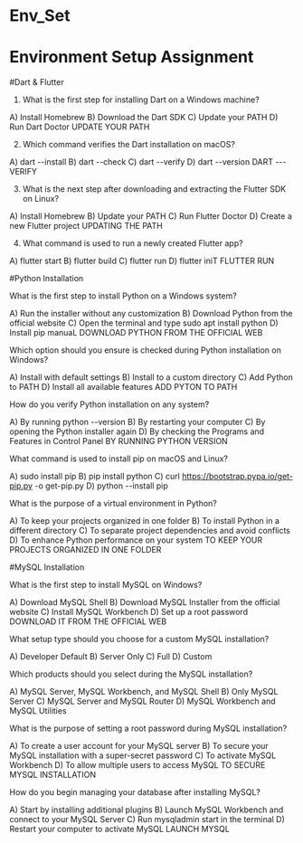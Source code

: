 # Env_Set

# Environment Setup Assignment

#Dart & Flutter

1. What is the first step for installing Dart on a Windows machine?

A) Install Homebrew
B) Download the Dart SDK
C) Update your PATH
D) Run Dart Doctor
UPDATE YOUR PATH

2. Which command verifies the Dart installation on macOS?

A) dart --install
B) dart --check
C) dart --verify
D) dart --version
DART --- VERIFY

3. What is the next step after downloading and extracting the Flutter SDK on Linux?

A) Install Homebrew
B) Update your PATH
C) Run Flutter Doctor
D) Create a new Flutter project
UPDATING THE PATH


4. What command is used to run a newly created Flutter app?

A) flutter start
B) flutter build
C) flutter run
D) flutter iniT
FLUTTER RUN


#Python Installation

What is the first step to install Python on a Windows system?

A) Run the installer without any customization
B) Download Python from the official website
C) Open the terminal and type sudo apt install python
D) Install pip manuaL
DOWNLOAD PYTHON FROM THE OFFICIAL WEB

Which option should you ensure is checked during Python installation on Windows?

A) Install with default settings
B) Install to a custom directory
C) Add Python to PATH
D) Install all available features
ADD PYTON TO PATH

How do you verify Python installation on any system?

A) By running python --version
B) By restarting your computer
C) By opening the Python installer again
D) By checking the Programs and Features in Control Panel
BY RUNNING PYTHON VERSION

What command is used to install pip on macOS and Linux?

A) sudo install pip
B) pip install python
C) curl https://bootstrap.pypa.io/get-pip.py -o get-pip.py
D) python --install pip

What is the purpose of a virtual environment in Python?

A) To keep your projects organized in one folder
B) To install Python in a different directory
C) To separate project dependencies and avoid conflicts
D) To enhance Python performance on your system
TO KEEP YOUR PROJECTS ORGANIZED IN ONE FOLDER

#MySQL Installation

What is the first step to install MySQL on Windows?

A) Download MySQL Shell
B) Download MySQL Installer from the official website
C) Install MySQL Workbench
D) Set up a root password
DOWNLOAD IT FROM THE OFFICIAL WEB

What setup type should you choose for a custom MySQL installation?

A) Developer Default
B) Server Only
C) Full
D) Custom

Which products should you select during the MySQL installation?

A) MySQL Server, MySQL Workbench, and MySQL Shell
B) Only MySQL Server
C) MySQL Server and MySQL Router
D) MySQL Workbench and MySQL Utilities

What is the purpose of setting a root password during MySQL installation?

A) To create a user account for your MySQL server
B) To secure your MySQL installation with a super-secret password
C) To activate MySQL Workbench
D) To allow multiple users to access MySQL
TO SECURE MYSQL INSTALLATION

How do you begin managing your database after installing MySQL?

A) Start by installing additional plugins
B) Launch MySQL Workbench and connect to your MySQL Server
C) Run mysqladmin start in the terminal
D) Restart your computer to activate MySQL
LAUNCH MYSQL
